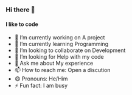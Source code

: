 ### Hi there 👋
#### I like to code
- 🔭 I’m currently working on A project
- 🌱 I’m currently learning Programming
- 👯 I’m looking to collaborate on Development
- 🤔 I’m looking for Help with my code
- 💬 Ask me about My experience 
- 📫 How to reach me: Open a discution
- 😄 Pronouns: He/Him
- ⚡ Fun fact: I am busy
